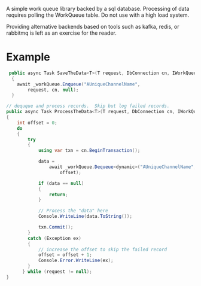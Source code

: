 
A simple work queue library backed by a sql database.  Processing of data requires polling the WorkQueue table.  Do not use with a high load system.

Providing alternative backends based on tools such as kafka, redis, or rabbitmq is left as an exercise for the reader.



# Example


```cs
 public async Task SaveTheData<T>(T request, DbConnection cn, IWorkQueue _workQueue)
  {
    await _workQueue.Enqueue("AUniqueChannelName",
        request, cn, null);
  }

// dequque and process records.  Skip but log failed records.
public async Task ProcessTheData<T>(T request, DbConnection cn, IWorkQueue _workQueue)
{
    int offset = 0;
    do
    {
        try
        {
            using var txn = cn.BeginTransaction();

            data =
                await _workQueue.Dequeue<dynamic>("AUniqueChannelName", cn, txn,
                    offset);

            if (data == null)
            {
                return;
            }

            // Process the "data" here
            Console.WriteLine(data.ToString());

            txn.Commit();
        }
        catch (Exception ex)
        {
            // increase the offset to skip the failed record
            offset = offset + 1;
            Console.Error.WriteLine(ex);
        }
      } while (request != null);
}
```



